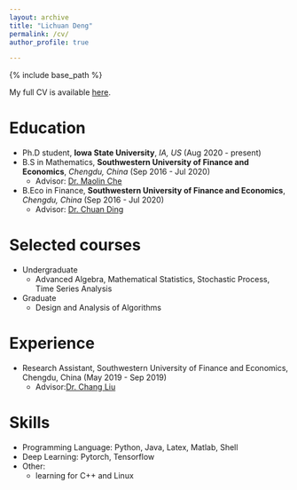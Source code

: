 ```yaml
---
layout: archive
title: "Lichuan Deng"
permalink: /cv/
author_profile: true

---
```


{% include base_path %}

My full CV is available [here](https://lichuan-deng.github.io/files/CV.pdf).

Education
======
* Ph.D student, **Iowa State University**, *IA, US* (Aug 2020 - present)
* B.S in Mathematics, **Southwestern University of Finance and Economics**, *Chengdu, China* (Sep 2016 - Jul 2020)
  * Advisor: [Dr. Maolin Che](https://economicmath.swufe.edu.cn/info/1047/1082.htm)
* B.Eco in Finance, **Southwestern University of Finance and Economics**, *Chengdu, China* (Sep 2016 - Jul 2020)
  * Advisor: [Dr. Chuan Ding](https://economicmath.swufe.edu.cn/info/1045/1088.htm)

Selected courses
======
* Undergraduate
  * Advanced Algebra, Mathematical Statistics, Stochastic Process, Time Series Analysis
* Graduate
  * Design and Analysis of Algorithms

Experience
======
* Research Assistant, Southwestern University of Finance and Economics, Chengdu, China (May 2019 - Sep 2019)
  * Advisor:[Dr. Chang Liu](https://zqxy.swufe.edu.cn/info/1023/3257.htm)
  
Skills
======
* Programming Language: Python, Java, Latex, Matlab, Shell
* Deep Learning: Pytorch, Tensorflow
* Other:
  * learning for C++ and Linux
  
